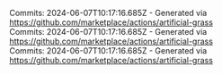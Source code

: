 Commits: 2024-06-07T10:17:16.685Z - Generated via https://github.com/marketplace/actions/artificial-grass
<br>
Commits: 2024-06-07T10:17:16.685Z - Generated via https://github.com/marketplace/actions/artificial-grass
<br>
Commits: 2024-06-07T10:17:16.685Z - Generated via https://github.com/marketplace/actions/artificial-grass
<br>
